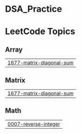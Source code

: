 # DSA_Practice
<!---LeetCode Topics Start-->
# LeetCode Topics
## Array
|  |
| ------- |
| [1677-matrix-diagonal-sum](https://github.com/chetanpawar29/DSA_Practice/tree/master/1677-matrix-diagonal-sum) |
## Matrix
|  |
| ------- |
| [1677-matrix-diagonal-sum](https://github.com/chetanpawar29/DSA_Practice/tree/master/1677-matrix-diagonal-sum) |
## Math
|  |
| ------- |
| [0007-reverse-integer](https://github.com/chetanpawar29/DSA_Practice/tree/master/0007-reverse-integer) |
<!---LeetCode Topics End-->